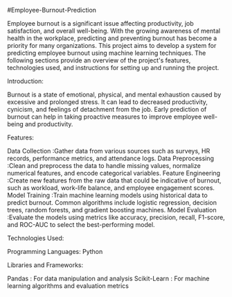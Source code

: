 #Employee-Burnout-Prediction

Employee burnout is a significant issue affecting productivity, job satisfaction, and overall well-being. With the growing awareness of mental health in the workplace, predicting and preventing burnout has become a priority for many organizations. This project aims to develop a system for predicting employee burnout using machine learning techniques. The following sections provide an overview of the project's features, technologies used, and instructions for setting up and running the project.

Introduction:

Burnout is a state of emotional, physical, and mental exhaustion caused by excessive and prolonged stress. It can lead to decreased productivity, cynicism, and feelings of detachment from the job. Early prediction of burnout can help in taking proactive measures to improve employee well-being and productivity.

Features:

Data Collection     :Gather data from various sources such as surveys, HR records, performance metrics, and attendance logs.
Data Preprocessing  :Clean and preprocess the data to handle missing values, normalize numerical features, and encode categorical variables.
Feature Engineering :Create new features from the raw data that could be indicative of burnout, such as workload, work-life balance, and employee engagement scores.
Model Training      :Train machine learning models using historical data to predict burnout. Common algorithms include logistic regression, decision trees, random 
                     forests, and gradient boosting machines.
Model Evaluation    :Evaluate the models using metrics like accuracy, precision, recall, F1-score, and ROC-AUC to select the best-performing model.

Technologies Used:

Programming Languages: Python

Libraries and Frameworks:

Pandas          : For data manipulation and analysis
Scikit-Learn    : For machine learning algorithms and evaluation metrics
